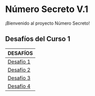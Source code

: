 # Número Secreto V.1

¡Bienvenido al proyecto Número Secreto!

## Desafíos del Curso 1

| DESAFÍOS |
| :--- |
| [Desafío 1](/NumeroSecreto%20V.1/desafiosCurso1/Desafio-1.md) |*Practicar la lógica de programación, incluyendo conceptos como variables, condicionales (if), alertas (alert), solicitudes (prompt), es esencial para tu carrera y desarrollo.|
| [Desafío 2](/NumeroSecreto%20V.1/desafiosCurso1/Desafio-2.md) |
| [Desafío 3](/NumeroSecreto%20V.1/desafiosCurso1/Desafio-3.md) |
| [Desafío 4](/NumeroSecreto%20V.1/desafiosCurso1/Desafio-4.md) |
